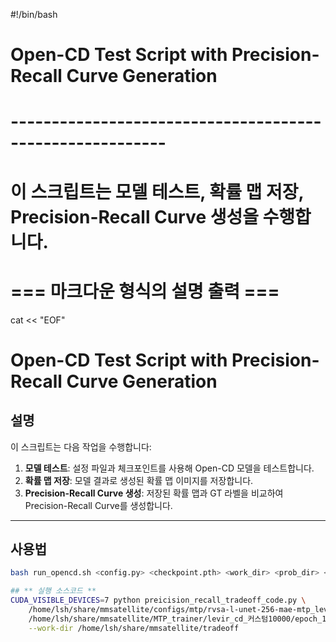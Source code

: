 #!/bin/bash

# Open-CD Test Script with Precision-Recall Curve Generation
# ---------------------------------------------------------
# 이 스크립트는 모델 테스트, 확률 맵 저장, Precision-Recall Curve 생성을 수행합니다.

# === 마크다운 형식의 설명 출력 ===
cat << "EOF"
# Open-CD Test Script with Precision-Recall Curve Generation

## **설명**
이 스크립트는 다음 작업을 수행합니다:

1. **모델 테스트**: 설정 파일과 체크포인트를 사용해 Open-CD 모델을 테스트합니다.
2. **확률 맵 저장**: 모델 결과로 생성된 확률 맵 이미지를 저장합니다.
3. **Precision-Recall Curve 생성**: 저장된 확률 맵과 GT 라벨을 비교하여 Precision-Recall Curve를 생성합니다.

---

## **사용법**
```bash
bash run_opencd.sh <config.py> <checkpoint.pth> <work_dir> <prob_dir> <label_dir>

## ** 실행 소스코드 **
CUDA_VISIBLE_DEVICES=7 python preicision_recall_tradeoff_code.py \
    /home/lsh/share/mmsatellite/configs/mtp/rvsa-l-unet-256-mae-mtp_levir_커스텀10000.py \
    /home/lsh/share/mmsatellite/MTP_trainer/levir_cd_커스텀10000/epoch_150.pth \
    --work-dir /home/lsh/share/mmsatellite/tradeoff 
